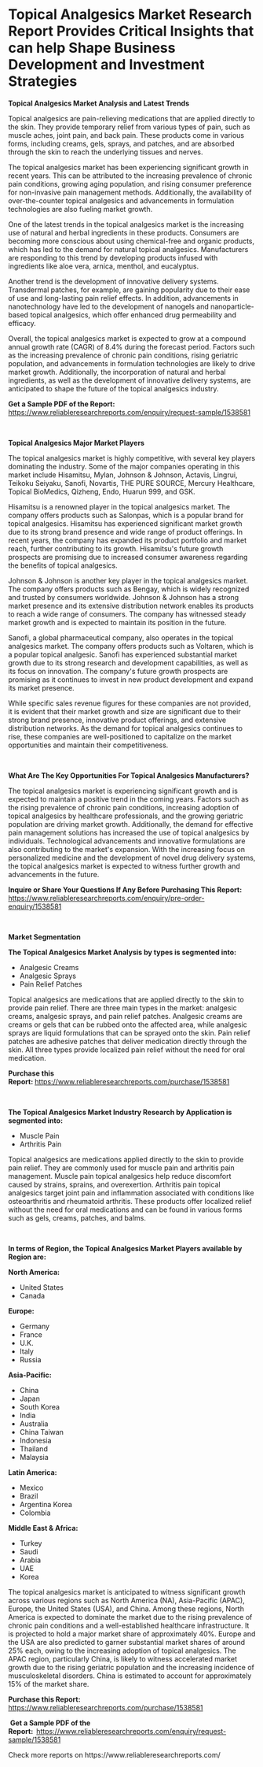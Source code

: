 <p><h1>Topical Analgesics Market Research Report Provides Critical Insights that can help Shape Business Development and Investment Strategies</h1></p><p><strong>Topical Analgesics Market Analysis and Latest Trends</strong></p>
<p><p>Topical analgesics are pain-relieving medications that are applied directly to the skin. They provide temporary relief from various types of pain, such as muscle aches, joint pain, and back pain. These products come in various forms, including creams, gels, sprays, and patches, and are absorbed through the skin to reach the underlying tissues and nerves.</p><p>The topical analgesics market has been experiencing significant growth in recent years. This can be attributed to the increasing prevalence of chronic pain conditions, growing aging population, and rising consumer preference for non-invasive pain management methods. Additionally, the availability of over-the-counter topical analgesics and advancements in formulation technologies are also fueling market growth.</p><p>One of the latest trends in the topical analgesics market is the increasing use of natural and herbal ingredients in these products. Consumers are becoming more conscious about using chemical-free and organic products, which has led to the demand for natural topical analgesics. Manufacturers are responding to this trend by developing products infused with ingredients like aloe vera, arnica, menthol, and eucalyptus.</p><p>Another trend is the development of innovative delivery systems. Transdermal patches, for example, are gaining popularity due to their ease of use and long-lasting pain relief effects. In addition, advancements in nanotechnology have led to the development of nanogels and nanoparticle-based topical analgesics, which offer enhanced drug permeability and efficacy.</p><p>Overall, the topical analgesics market is expected to grow at a compound annual growth rate (CAGR) of 8.4% during the forecast period. Factors such as the increasing prevalence of chronic pain conditions, rising geriatric population, and advancements in formulation technologies are likely to drive market growth. Additionally, the incorporation of natural and herbal ingredients, as well as the development of innovative delivery systems, are anticipated to shape the future of the topical analgesics industry.</p></p>
<p><strong>Get a Sample PDF of the Report:&nbsp;</strong> <a href="https://www.reliableresearchreports.com/enquiry/request-sample/1538581">https://www.reliableresearchreports.com/enquiry/request-sample/1538581</a></p>
<p>&nbsp;</p>
<p><strong>Topical Analgesics Major Market Players</strong></p>
<p><p>The topical analgesics market is highly competitive, with several key players dominating the industry. Some of the major companies operating in this market include Hisamitsu, Mylan, Johnson & Johnson, Actavis, Lingrui, Teikoku Seiyaku, Sanofi, Novartis, THE PURE SOURCE, Mercury Healthcare, Topical BioMedics, Qizheng, Endo, Huarun 999, and GSK.</p><p>Hisamitsu is a renowned player in the topical analgesics market. The company offers products such as Salonpas, which is a popular brand for topical analgesics. Hisamitsu has experienced significant market growth due to its strong brand presence and wide range of product offerings. In recent years, the company has expanded its product portfolio and market reach, further contributing to its growth. Hisamitsu's future growth prospects are promising due to increased consumer awareness regarding the benefits of topical analgesics.</p><p>Johnson & Johnson is another key player in the topical analgesics market. The company offers products such as Bengay, which is widely recognized and trusted by consumers worldwide. Johnson & Johnson has a strong market presence and its extensive distribution network enables its products to reach a wide range of consumers. The company has witnessed steady market growth and is expected to maintain its position in the future.</p><p>Sanofi, a global pharmaceutical company, also operates in the topical analgesics market. The company offers products such as Voltaren, which is a popular topical analgesic. Sanofi has experienced substantial market growth due to its strong research and development capabilities, as well as its focus on innovation. The company's future growth prospects are promising as it continues to invest in new product development and expand its market presence.</p><p>While specific sales revenue figures for these companies are not provided, it is evident that their market growth and size are significant due to their strong brand presence, innovative product offerings, and extensive distribution networks. As the demand for topical analgesics continues to rise, these companies are well-positioned to capitalize on the market opportunities and maintain their competitiveness.</p></p>
<p>&nbsp;</p>
<p><strong>What Are The Key Opportunities For Topical Analgesics Manufacturers?</strong></p>
<p><p>The topical analgesics market is experiencing significant growth and is expected to maintain a positive trend in the coming years. Factors such as the rising prevalence of chronic pain conditions, increasing adoption of topical analgesics by healthcare professionals, and the growing geriatric population are driving market growth. Additionally, the demand for effective pain management solutions has increased the use of topical analgesics by individuals. Technological advancements and innovative formulations are also contributing to the market's expansion. With the increasing focus on personalized medicine and the development of novel drug delivery systems, the topical analgesics market is expected to witness further growth and advancements in the future.</p></p>
<p><strong>Inquire or Share Your Questions If Any Before Purchasing This Report:</strong> <a href="https://www.reliableresearchreports.com/enquiry/pre-order-enquiry/1538581">https://www.reliableresearchreports.com/enquiry/pre-order-enquiry/1538581</a></p>
<p>&nbsp;</p>
<p><strong>Market Segmentation</strong></p>
<p><strong>The Topical Analgesics Market Analysis by types is segmented into:</strong></p>
<p><ul><li>Analgesic Creams</li><li>Analgesic Sprays</li><li>Pain Relief Patches</li></ul></p>
<p><p>Topical analgesics are medications that are applied directly to the skin to provide pain relief. There are three main types in the market: analgesic creams, analgesic sprays, and pain relief patches. Analgesic creams are creams or gels that can be rubbed onto the affected area, while analgesic sprays are liquid formulations that can be sprayed onto the skin. Pain relief patches are adhesive patches that deliver medication directly through the skin. All three types provide localized pain relief without the need for oral medication.</p></p>
<p><strong>Purchase this Report:&nbsp;</strong><a href="https://www.reliableresearchreports.com/purchase/1538581">https://www.reliableresearchreports.com/purchase/1538581</a></p>
<p>&nbsp;</p>
<p><strong>The Topical Analgesics Market Industry Research by Application is segmented into:</strong></p>
<p><ul><li>Muscle Pain</li><li>Arthritis Pain</li></ul></p>
<p><p>Topical analgesics are medications applied directly to the skin to provide pain relief. They are commonly used for muscle pain and arthritis pain management. Muscle pain topical analgesics help reduce discomfort caused by strains, sprains, and overexertion. Arthritis pain topical analgesics target joint pain and inflammation associated with conditions like osteoarthritis and rheumatoid arthritis. These products offer localized relief without the need for oral medications and can be found in various forms such as gels, creams, patches, and balms.</p></p>
<p>&nbsp;</p>
<p><strong>In terms of Region, the Topical Analgesics Market Players available by Region are:</strong></p>
<p>
    <p> <strong> North America: </strong>
        <ul>
            <li>United States</li>
            <li>Canada</li>
        </ul>
        </p> 
    <p> <strong> Europe: </strong>
        <ul>
            <li>Germany</li>
            <li>France</li>
            <li>U.K.</li>
            <li>Italy</li>
            <li>Russia</li>
        </ul>
        </p> 
    <p> <strong> Asia-Pacific: </strong>
        <ul>
            <li>China</li>
            <li>Japan</li>
            <li>South Korea</li>
            <li>India</li>
            <li>Australia</li>
            <li>China Taiwan</li>
            <li>Indonesia</li>
            <li>Thailand</li>
            <li>Malaysia</li>
        </ul>
        </p> 
    <p> <strong> Latin America: </strong>
        <ul>
            <li>Mexico</li>
            <li>Brazil</li>
            <li>Argentina Korea</li>
            <li>Colombia</li>
        </ul>
        </p> 
    <p> <strong> Middle East & Africa: </strong>
        <ul>
            <li>Turkey</li>
            <li>Saudi</li>
            <li>Arabia</li>
            <li>UAE</li>
            <li>Korea</li>
        </ul>
    </p>
    </p>
<p><p>The topical analgesics market is anticipated to witness significant growth across various regions such as North America (NA), Asia-Pacific (APAC), Europe, the United States (USA), and China. Among these regions, North America is expected to dominate the market due to the rising prevalence of chronic pain conditions and a well-established healthcare infrastructure. It is projected to hold a major market share of approximately 40%. Europe and the USA are also predicted to garner substantial market shares of around 25% each, owing to the increasing adoption of topical analgesics. The APAC region, particularly China, is likely to witness accelerated market growth due to the rising geriatric population and the increasing incidence of musculoskeletal disorders. China is estimated to account for approximately 15% of the market share.</p></p>
<p><strong>Purchase this Report: </strong><a href="https://www.reliableresearchreports.com/purchase/1538581">https://www.reliableresearchreports.com/purchase/1538581</a></p>
<p>&nbsp;<strong>Get a Sample PDF of the Report:&nbsp;&nbsp;</strong><a href="https://www.reliableresearchreports.com/enquiry/request-sample/1538581">https://www.reliableresearchreports.com/enquiry/request-sample/1538581</a></p>
<p><strong></strong></p>
<p>Check more reports on https://www.reliableresearchreports.com/</p>